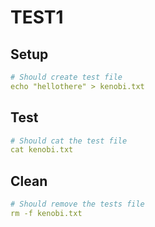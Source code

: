 # TEST1

## Setup

```yaml
# Should create test file
echo "hellothere" > kenobi.txt
```

## Test

```yaml
# Should cat the test file
cat kenobi.txt
```

## Clean

```yaml
# Should remove the tests file
rm -f kenobi.txt
```


